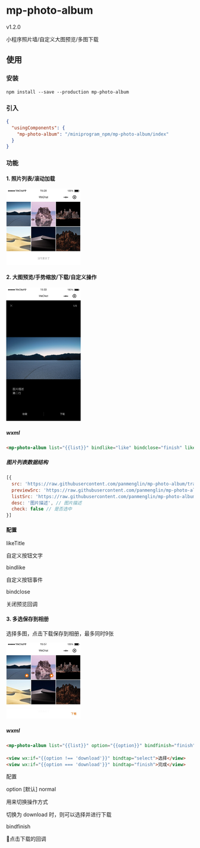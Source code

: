 # mp-photo-album

v1.2.0

小程序照片墙/自定义大图预览/多图下载

## 使用

### 安装

```
npm install --save --production mp-photo-album
```

### 引入

```json
{
  "usingComponents": {
    "mp-photo-album": "/miniprogram_npm/mp-photo-album/index"
  }
}
```

### 功能

#### 1. 照片列表/滚动加载

<img src="./doc/album.png" width = "200" />

#### 2. 大图预览/手势缩放/下载/自定义操作

<img src="./doc/preview.png" width = "200" />


##### wxml

```html
<mp-photo-album list="{{list}}" bindlike="like" bindclose="finish" likeTitle="收藏"></mp-photo-album>
```

##### 图片列表数据结构

```javascript
[{
  src: 'https://raw.githubusercontent.com/panmenglin/mp-photo-album/transform/common/images/Desert1.jpg', // 原图
  previewSrc: 'https://raw.githubusercontent.com/panmenglin/mp-photo-album/transform/common/images/Desert1_1280.jpg', // 预览大图
  listSrc: 'https://raw.githubusercontent.com/panmenglin/mp-photo-album/transform/common/images/Desert1_200.jpg', // 列表小图
  desc: '图片描述', // 图片描述
  check: false // 是否选中
}]
```

#### 配置

likeTitle 

自定义按钮文字

bindlike

自定义按钮事件

bindclose

关闭预览回调


#### 3. 多选保存到相册

选择多图，点击下载保存到相册，最多同时9张

<img src="./doc/download.png" width = "200" />

##### wxml

```html
<mp-photo-album list="{{list}}" option="{{option}}" bindfinish="finish"></mp-photo-album>

<view wx:if="{{option !== 'download'}}" bindtap="select">选择</view>
<view wx:if="{{option === 'download'}}" bindtap="finish">完成</view>
```

配置

option [默认] normal

用来切换操作方式

切换为 download 时，则可以选择并进行下载

bindfinish

点击下载的回调
